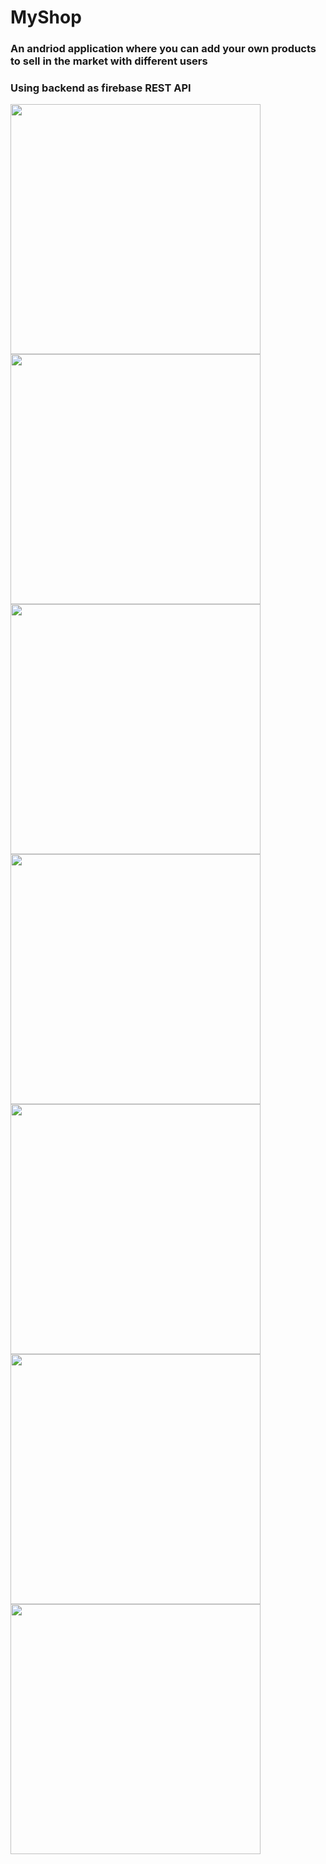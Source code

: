 # MyShop

### An andriod application where you can add your own products to sell in the market with different users
### Using backend as firebase REST API

<img src = "https://user-images.githubusercontent.com/64634366/112725848-45ffc100-8f40-11eb-87e3-aeb386b3b28a.png" height="400">  <img src = "https://user-images.githubusercontent.com/64634366/112725853-48fab180-8f40-11eb-838e-be6d9a958fc0.png" height="400">  <img src = "https://user-images.githubusercontent.com/64634366/112725854-4ac47500-8f40-11eb-858a-be4b90af4d50.png" height="400">  <img src = "https://user-images.githubusercontent.com/64634366/112725855-4b5d0b80-8f40-11eb-9afc-bb5b2e57e3a3.png" height="400">  <img src = "https://user-images.githubusercontent.com/64634366/112725856-4bf5a200-8f40-11eb-9b22-a174c4fe4f84.png" height="400">  <img src = "https://user-images.githubusercontent.com/64634366/112725857-4c8e3880-8f40-11eb-8c28-d76b3dab39fe.png" height="400">  <img src = "https://user-images.githubusercontent.com/64634366/112725859-4d26cf00-8f40-11eb-907f-e22246d11942.png" height="400">



